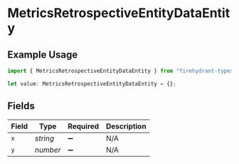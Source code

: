 # MetricsRetrospectiveEntityDataEntity

## Example Usage

```typescript
import { MetricsRetrospectiveEntityDataEntity } from "firehydrant-typescript-sdk/models/components";

let value: MetricsRetrospectiveEntityDataEntity = {};
```

## Fields

| Field              | Type               | Required           | Description        |
| ------------------ | ------------------ | ------------------ | ------------------ |
| `x`                | *string*           | :heavy_minus_sign: | N/A                |
| `y`                | *number*           | :heavy_minus_sign: | N/A                |